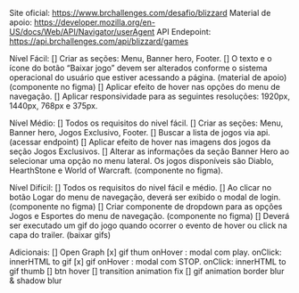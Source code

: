 Site oficial: https://www.brchallenges.com/desafio/blizzard
Material de apoio: https://developer.mozilla.org/en-US/docs/Web/API/Navigator/userAgent
API Endepoint: https://api.brchallenges.com/api/blizzard/games


Nível Fácil:
[] Criar as seções: Menu, Banner hero, Footer.
[] O texto e o ícone do botão “Baixar jogo” devem ser alterados conforme o sistema operacional do usuário que estiver acessando a página. (material de apoio) (componente no figma)
[] Aplicar efeito de hover nas opções do menu de navegação.
[] Aplicar responsividade para as seguintes resoluções: 1920px, 1440px, 768px e 375px.

Nível Médio:
[] Todos os requisitos do nivel fácil.
[] Criar as seções: Menu, Banner hero, Jogos Exclusivo, Footer.
[] Buscar a lista de jogos via api. (acessar endpoint)
[] Aplicar efeito de hover nas imagens dos jogos da seção Jogos Exclusivos.
[] Alterar as informações da seção Banner Hero ao selecionar uma opção no menu lateral. Os jogos disponíveis são Diablo, HearthStone e World of Warcraft. (componente no figma).

Nível Difícil:
[] Todos os requisitos do nivel fácil e médio.
[] Ao clicar no botão Logar do menu de navegação, deverá ser exibido o modal de login. (componente no figma)
[] Criar componente de dropdown para as opções Jogos e Esportes do menu de navegação. (componente no figma)
[] Deverá ser executado um gif do jogo quando ocorrer o evento de hover ou click na capa do trailer. (baixar gifs)

Adicionais:
[] Open Graph
[x] gif thum onHover : modal com play. onClick: innerHTML to gif
[x] gif onHover : modal com STOP. onClick: innerHTML to gif thumb
[] btn hover
[] transition animation fix
[] gif animation border blur & shadow blur
